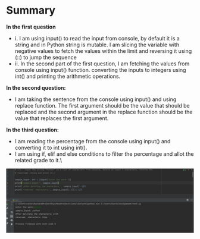 # Summary

**In the first question**
- i. I am using input() to read the input from console, by default it is a string and in Python string is mutable.
     I am slicing the variable with negative values to fetch the values within the limit and reversing it using (::) to jump the sequence
- ii. In the second part of the first question, I am fetching the values from console using input() function.
      converting the inputs to integers using int() and printing the arithmetic operations.

**In the second question:**

- I am taking the sentence from the console using input() and using replace function. The first argument should be
  the value that should be replaced and the second argument in the replace function should be the value that  replaces
  the first argument.

**In the third question:**

- I am reading the percentage from the console using input() and converting it to int using int().
- I am using if, elif and else conditions to filter the percentage and allot the related grade to it.\

![Alt text](image_1.png)
